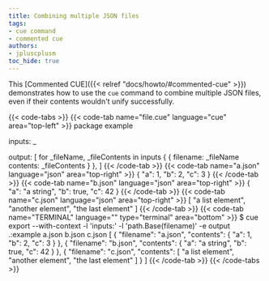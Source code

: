 ```yaml
---
title: Combining multiple JSON files
tags:
- cue command
- commented cue
authors:
- jpluscplusm
toc_hide: true
---
```


This [Commented CUE]({{< relref "docs/howto/#commented-cue" >}}) demonstrates
how to use the `cue` command to combine multiple JSON files, even if their
contents wouldn't unify successfully.

{{< code-tabs >}}
{{< code-tab name="file.cue" language="cue"  area="top-left" >}}
package example

inputs: _

output: [
	for _fileName, _fileContents in inputs {
		{
			filename: _fileName
			contents: _fileContents
		}
	},
]
{{< /code-tab >}}
{{< code-tab name="a.json" language="json"  area="top-right" >}}
{
    "a": 1,
    "b": 2,
    "c": 3
}
{{< /code-tab >}}
{{< code-tab name="b.json" language="json"  area="top-right" >}}
{
    "a": "a string",
    "b": true,
    "c": 42
}
{{< /code-tab >}}
{{< code-tab name="c.json" language="json"  area="top-right" >}}
[
    "a list element",
    "another element",
    "the last element"
]
{{< /code-tab >}}
{{< code-tab name="TERMINAL" language="" type="terminal" area="bottom" >}}
$ cue export --with-context -l 'inputs:' -l 'path.Base(filename)' -e output .:example a.json b.json c.json
[
    {
        "filename": "a.json",
        "contents": {
            "a": 1,
            "b": 2,
            "c": 3
        }
    },
    {
        "filename": "b.json",
        "contents": {
            "a": "a string",
            "b": true,
            "c": 42
        }
    },
    {
        "filename": "c.json",
        "contents": [
            "a list element",
            "another element",
            "the last element"
        ]
    }
]
{{< /code-tab >}}
{{< /code-tabs >}}
